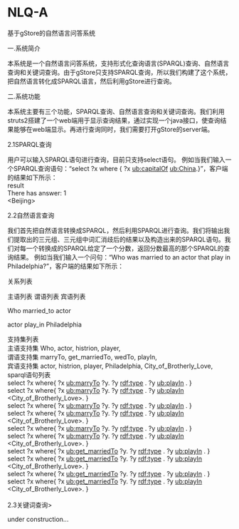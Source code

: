 # NLQ-A
基于gStore的自然语言问答系统

一.系统简介

本系统是一个自然语言问答系统，支持形式化查询语言(SPARQL)查询、自然语言查询和关键词查询。由于gStore只支持SPARQL查询，所以我们构建了这个系统，把自然语言转化成SPARQL语言，然后利用gStore进行查询。

二.系统功能

本系统主要有三个功能，SPARQL查询、自然语言查询和关键词查询。我们利用struts2搭建了一个web端用于显示查询结果，通过实现一个java接口，使查询结果能够在web端显示。再进行查询同时，我们需要打开gStore的server端。

2.1SPARQL查询

用户可以输入SPARQL语句进行查询，目前只支持select语句。
例如当我们输入一个SPARQL查询语句：“select ?x where {	?x <ub:capitalOf>	<ub:China>.}”，客户端的结果如下所示：<br>
result<br>
There has answer: 1<br>
<<result>Beijing><br>

2.2自然语言查询

我们首先把自然语言转换成SPARQL，然后利用SPARQL进行查询。我们将输出我们提取出的三元组、三元组中词汇消歧后的结果以及构造出来的SPARQL语句。我们对每一个转换成的SPARQL给定了一个分数，返回分数最高的那个SPARQL的查询结果。
例如当我们输入一个问句：“Who was married to an actor that play in Philadelphia?”，客户端的结果如下所示：

关系列表

主语列表	谓语列表	宾语列表

Who	married_to	actor

actor	play_in	Philadelphia


支持集列表<br>
主语支持集	Who, actor, histrion, player,<br>
谓语支持集	marryTo, get_marriedTo, wedTo, playIn,<br>
宾语支持集	actor, histrion, player, Philadelphia, City_of_Brotherly_Love,<br>
sparql语句列表<br>
select ?x where{ ?x <ub:marryTo> ?y. ?y <rdf:type> <actor>. ?y <ub:playIn> <Philadelphia>. }  
select ?x where{ ?x <ub:marryTo> ?y. ?y <rdf:type> <actor>. ?y <ub:playIn> <City_of_Brotherly_Love>. }  
select ?x where{ ?x <ub:marryTo> ?y. ?y <rdf:type> <histrion>. ?y <ub:playIn> <Philadelphia>. }   
select ?x where{ ?x <ub:marryTo> ?y. ?y <rdf:type> <histrion>. ?y <ub:playIn> <City_of_Brotherly_Love>. }   
select ?x where{ ?x <ub:marryTo> ?y. ?y <rdf:type> <player>. ?y <ub:playIn> <Philadelphia>. }   
select ?x where{ ?x <ub:marryTo> ?y. ?y <rdf:type> <player>. ?y <ub:playIn> <City_of_Brotherly_Love>. }   
select ?x where{ ?x <ub:get_marriedTo> ?y. ?y <rdf:type> <actor>. ?y <ub:playIn> <Philadelphia>. }   
select ?x where{ ?x <ub:get_marriedTo> ?y. ?y <rdf:type> <actor>. ?y <ub:playIn> <City_of_Brotherly_Love>. }   
select ?x where{ ?x <ub:get_marriedTo> ?y. ?y <rdf:type> <histrion>. ?y <ub:playIn> <Philadelphia>. }   
select ?x where{ ?x <ub:get_marriedTo> ?y. ?y <rdf:type> <histrion>. ?y <ub:playIn> <City_of_Brotherly_Love>. }<br>   
2.3关键词查询>

under construction...

